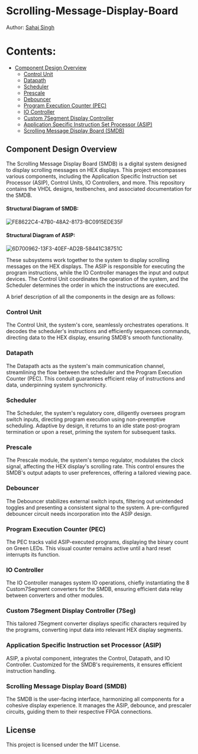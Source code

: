 # **Scrolling-Message-Display-Board**

Author: [Sahaj Singh](https://github.com/SatireSage)

# Contents:

- [Component Design Overview](#Component-Design-Overview)
  - [Control Unit](#Control-Unit)
  - [Datapath](#Datapath)
  - [Scheduler](#Scheduler)
  - [Prescale](#Prescale)
  - [Debouncer](#Debouncer)
  - [Program Execution Counter (PEC)](#Program-Execution-Counter-PEC)
  - [IO Controller](#IO-Controller)
  - [Custom 7Segment Display Controller](#Custom-7Segment-Display-Controller-7Seg)
  - [Application Specific Instruction Set Processor (ASIP)](#Application-Specific-Instruction-Set-Processor-ASIP)
  - [Scrolling Message Display Board (SMDB)](#Scrolling-Message-Display-Board-SMDB)

## **Component Design Overview**

The Scrolling Message Display Board (SMDB) is a digital system designed to display scrolling messages on HEX displays. This project encompasses various components, including the Application Specific Instruction set Processor (ASIP), Control Units, IO Controllers, and more. This repository contains the VHDL designs, testbenches, and associated documentation for the SMDB.

#### Structural Diagram of SMDB:
![FE8622C4-47B0-48A2-8173-BC0915EDE35F](https://github.com/SatireSage/Scrolling-Message-Display-Board/assets/49692422/5e2ea0b4-f3f6-4961-a4ab-0e842526b0a4)
#### Structural Diagram of ASIP:
![6D700962-13F3-40EF-AD2B-58441C38751C](https://github.com/SatireSage/Scrolling-Message-Display-Board/assets/49692422/ded4f70f-f5c4-4968-afee-692eb720cda0)

These subsystems work together to the system to display scrolling messages on the HEX displays. The ASIP is responsible for executing the program instructions, while the IO Controller manages the input and output devices. The Control Unit coordinates the operation of the system, and the Scheduler determines the order in which the instructions are executed.

A brief description of all the components in the design are as follows:

### **Control Unit**

The Control Unit, the system's core, seamlessly orchestrates operations. It decodes the scheduler's instructions and efficiently sequences commands, directing data to the HEX display, ensuring SMDB's smooth functionality.

### **Datapath**

The Datapath acts as the system's main communication channel, streamlining the flow between the scheduler and the Program Execution Counter (PEC). This conduit guarantees efficient relay of instructions and data, underpinning system synchronicity.

### **Scheduler**

The Scheduler, the system's regulatory core, diligently oversees program switch inputs, directing program execution using non-preemptive scheduling. Adaptive by design, it returns to an idle state post-program termination or upon a reset, priming the system for subsequent tasks.

### **Prescale**

The Prescale module, the system's tempo regulator, modulates the clock signal, affecting the HEX display's scrolling rate. This control ensures the SMDB's output adapts to user preferences, offering a tailored viewing pace.

### **Debouncer**

The Debouncer stabilizes external switch inputs, filtering out unintended toggles and presenting a consistent signal to the system. A pre-configured debouncer circuit needs incorporation into the ASIP design.

### **Program Execution Counter (PEC)**

The PEC tracks valid ASIP-executed programs, displaying the binary count on Green LEDs. This visual counter remains active until a hard reset interrupts its function.

### **IO Controller**

The IO Controller manages system IO operations, chiefly instantiating the 8 Custom7Segment converters for the SMDB, ensuring efficient data relay between converters and other modules.

### **Custom 7Segment Display Controller (7Seg)**

This tailored 7Segment converter displays specific characters required by the programs, converting input data into relevant HEX display segments.

### **Application Specific Instruction set Processor (ASIP)**

ASIP, a pivotal component, integrates the Control, Datapath, and IO Controller. Customized for the SMDB's requirements, it ensures efficient instruction handling.

### **Scrolling Message Display Board (SMDB)**

The SMDB is the user-facing interface, harmonizing all components for a cohesive display experience. It manages the ASIP, debounce, and prescaler circuits, guiding them to their respective FPGA connections.

## License

This project is licensed under the MIT License.
